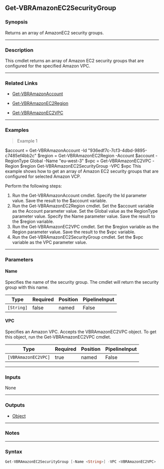 Get-VBRAmazonEC2SecurityGroup
-----------------------------

### Synopsis
Returns an array of AmazonEC2 security groups.

---

### Description

This cmdlet returns an array of Amazon EC2 security groups that are configured for the specified Amazon VPC.

---

### Related Links
* [Get-VBRAmazonAccount](Get-VBRAmazonAccount)

* [Get-VBRAmazonEC2Region](Get-VBRAmazonEC2Region)

* [Get-VBRAmazonEC2VPC](Get-VBRAmazonEC2VPC)

---

### Examples
> Example 1

$account = Get-VBRAmazonAccount -Id "936edf7c-7cf3-4dbd-9895-c7485ef4bb2c"
$region = Get-VBRAmazonEC2Region -Account $account -RegionType Global -Name "eu-west-3"
$vpc = Get-VBRAmazonEC2VPC -Region $region
Get-VBRAmazonEC2SecurityGroup -VPC $vpc
This example shows how to get an array of Amazon EC2 security groups that are configured for selected Amazon VCP.

Perform the following steps:
1. Run the Get-VBRAmazonAccount cmdlet. Specify the Id parameter value. Save the result to the $account variable.
2. Run the Get-VBRAmazonEC2Region cmdlet.
Set the $account variable as the Account parameter value.    Set the Global value as the RegionType parameter value.    Specify the Name parameter value. Save the result to the $region variable.
3. Run the Get-VBRAmazonEC2VPC cmdlet. Set the $region variable as the Region parameter value. Save the result to the $vpc variable.
4. Run the Get-VBRAmazonEC2SecurityGroup cmdlet. Set the $vpc variable as the VPC parameter value.

---

### Parameters
#### **Name**
Specifies the name of the security group.
The cmdlet will return the security group with this name.

|Type      |Required|Position|PipelineInput|
|----------|--------|--------|-------------|
|`[String]`|false   |named   |False        |

#### **VPC**
Specifies an Amazon VPC.
Accepts the VBRAmazonEC2VPC object.
To get this object, run the Get-VBRAmazonEC2VPC cmdlet.

|Type               |Required|Position|PipelineInput|
|-------------------|--------|--------|-------------|
|`[VBRAmazonEC2VPC]`|true    |named   |False        |

---

### Inputs
None

---

### Outputs
* [Object](https://learn.microsoft.com/en-us/dotnet/api/System.Object)

---

### Notes

---

### Syntax
```PowerShell
Get-VBRAmazonEC2SecurityGroup [-Name <String>] -VPC <VBRAmazonEC2VPC> [<CommonParameters>]
```
